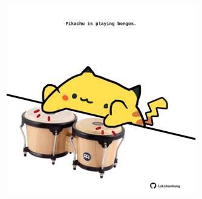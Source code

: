 <!-- built at 26/10/2023, 06:00:53 UTC -->
<p align="center">
  <img width="500" height="500" src="./ReadmeImage.svg">
</p>
